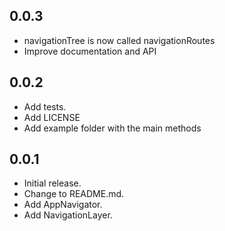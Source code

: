 
## 0.0.3
* navigationTree is now called navigationRoutes
* Improve documentation and API

## 0.0.2
* Add tests.
* Add LICENSE
* Add example folder with the main methods

## 0.0.1
* Initial release.
* Change to README.md.
* Add AppNavigator.
* Add NavigationLayer.
